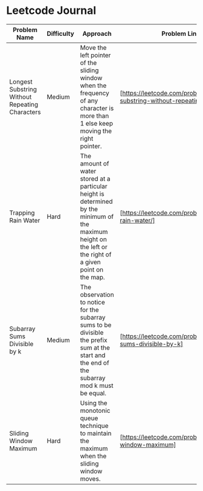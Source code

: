 # Leetcode Journal

| Problem Name | Difficulty | Approach | Problem Link |
| -- | -- | -- | -- |
| Longest Substring Without Repeating Characters | Medium  | Move the left pointer of the sliding window when the frequency of any character is more than 1 else keep moving the right pointer. | [https://leetcode.com/problems/longest-substring-without-repeating-characters/] |
| Trapping Rain Water | Hard  | The amount of water stored at a particular height is determined by the minimum of the maximum height on the left or the right of a given point on the map.  | [https://leetcode.com/problems/trapping-rain-water/] |
| Subarray Sums Divisible by k | Medium | The observation to notice for the subarray sums to be divisible the prefix sum at the start and the end of the subarray mod k must be equal. | [https://leetcode.com/problems/subarray-sums-divisible-by-k] | 
| Sliding Window Maximum | Hard | Using the monotonic queue technique to maintain the maximum when the sliding window moves. | [https://leetcode.com/problems/sliding-window-maximum] |
